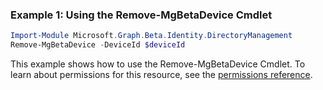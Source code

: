 ### Example 1: Using the Remove-MgBetaDevice Cmdlet
```powershell
Import-Module Microsoft.Graph.Beta.Identity.DirectoryManagement
Remove-MgBetaDevice -DeviceId $deviceId
```
This example shows how to use the Remove-MgBetaDevice Cmdlet.
To learn about permissions for this resource, see the [permissions reference](/graph/permissions-reference).
